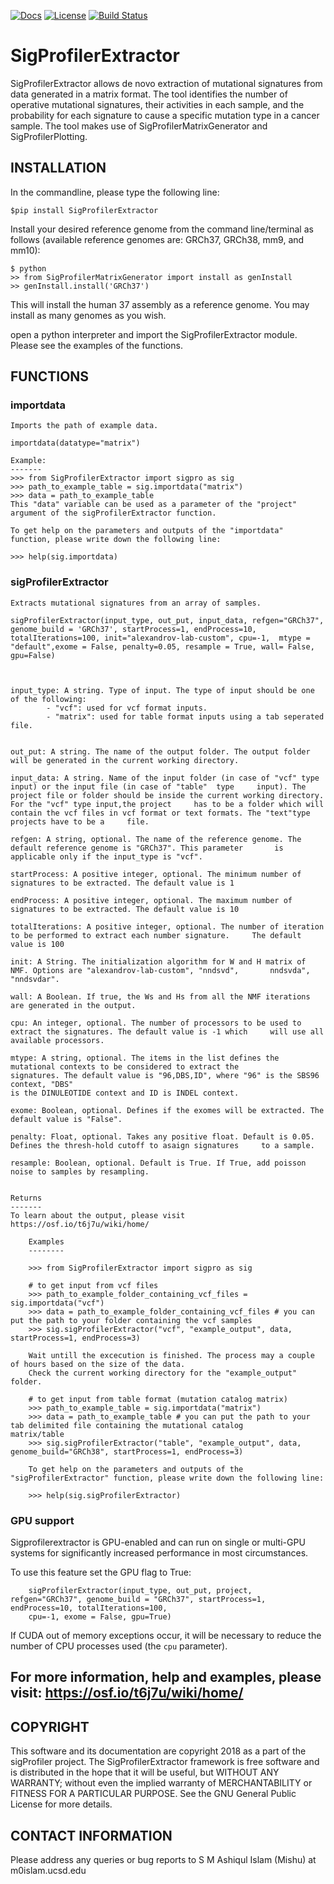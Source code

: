 [![Docs](https://img.shields.io/badge/docs-latest-blue.svg)](https://osf.io/t6j7u/wiki/home/) 
[![License](https://img.shields.io/badge/License-BSD\%202--Clause-orange.svg)](https://opensource.org/licenses/BSD-2-Clause)
[![Build Status](https://travis-ci.com/AlexandrovLab/SigProfilerExtractor.svg?branch=master)](https://travis-ci.com/AlexandrovLab/SigProfilerExtractor)

# SigProfilerExtractor
SigProfilerExtractor allows de novo extraction of mutational signatures from data generated in a matrix format. 
The tool identifies the number of operative mutational signatures, their activities in each sample, and the probability 
for each signature to cause a specific mutation type in a cancer sample. The tool makes use of SigProfilerMatrixGenerator 
and SigProfilerPlotting. 

## INSTALLATION
In the commandline, please type the following line:
```
$pip install SigProfilerExtractor
```
Install your desired reference genome from the command line/terminal as follows (available reference genomes are: GRCh37, GRCh38, mm9, and mm10):
```
$ python
>> from SigProfilerMatrixGenerator import install as genInstall
>> genInstall.install('GRCh37')
```
This will install the human 37 assembly as a reference genome. You may install as many genomes as you wish.

open a python interpreter and import the SigProfilerExtractor module. Please see the examples of the functions. 

## FUNCTIONS

### importdata 
    
    
    Imports the path of example data.
    
    importdata(datatype="matrix")

    Example: 
    -------
    >>> from SigProfilerExtractor import sigpro as sig
    >>> path_to_example_table = sig.importdata("matrix")
    >>> data = path_to_example_table 
    This "data" variable can be used as a parameter of the "project" argument of the sigProfilerExtractor function.
    
    To get help on the parameters and outputs of the "importdata" function, please write down the following line:
    
    >>> help(sig.importdata)
        

### sigProfilerExtractor 
    
    
    Extracts mutational signatures from an array of samples.
    
    sigProfilerExtractor(input_type, out_put, input_data, refgen="GRCh37", genome_build = 'GRCh37', startProcess=1, endProcess=10, totalIterations=100, init="alexandrov-lab-custom", cpu=-1,  mtype = "default",exome = False, penalty=0.05, resample = True, wall= False, gpu=False)
    
    
    
    input_type: A string. Type of input. The type of input should be one of the following:
            - "vcf": used for vcf format inputs.
            - "matrix": used for table format inputs using a tab seperated file.
             
        
    out_put: A string. The name of the output folder. The output folder will be generated in the current working directory. 
            
    input_data: A string. Name of the input folder (in case of "vcf" type input) or the input file (in case of "table"  type     input). The project file or folder should be inside the current working directory. For the "vcf" type input,the project     has to be a folder which will contain the vcf files in vcf format or text formats. The "text"type projects have to be a     file.   
            
    refgen: A string, optional. The name of the reference genome. The default reference genome is "GRCh37". This parameter       is applicable only if the input_type is "vcf".
            
    startProcess: A positive integer, optional. The minimum number of signatures to be extracted. The default value is 1 
    
    endProcess: A positive integer, optional. The maximum number of signatures to be extracted. The default value is 10
    
    totalIterations: A positive integer, optional. The number of iteration to be performed to extract each number signature.     The default value is 100
    
    init: A String. The initialization algorithm for W and H matrix of NMF. Options are "alexandrov-lab-custom", "nndsvd",       nndsvda", "nndsvdar". 
    
    wall: A Boolean. If true, the Ws and Hs from all the NMF iterations are generated in the output. 
            
    cpu: An integer, optional. The number of processors to be used to extract the signatures. The default value is -1 which     will use all available processors. 
    
    mtype: A string, optional. The items in the list defines the mutational contexts to be considered to extract the             signatures. The default value is "96,DBS,ID", where "96" is the SBS96 context, "DBS"
    is the DINULEOTIDE context and ID is INDEL context. 
            
    exome: Boolean, optional. Defines if the exomes will be extracted. The default value is "False".
    
    penalty: Float, optional. Takes any positive float. Default is 0.05. Defines the thresh-hold cutoff to asaign signatures     to a sample.    
    
    resample: Boolean, optional. Default is True. If True, add poisson noise to samples by resampling.  
    
    
    Returns
    -------
    To learn about the output, please visit https://osf.io/t6j7u/wiki/home/  
    
```    
    Examples
    --------

    >>> from SigProfilerExtractor import sigpro as sig
    
    # to get input from vcf files
    >>> path_to_example_folder_containing_vcf_files = sig.importdata("vcf")
    >>> data = path_to_example_folder_containing_vcf_files # you can put the path to your folder containing the vcf samples
    >>> sig.sigProfilerExtractor("vcf", "example_output", data, startProcess=1, endProcess=3)
    
    Wait untill the excecution is finished. The process may a couple of hours based on the size of the data.
    Check the current working directory for the "example_output" folder.
    
    # to get input from table format (mutation catalog matrix)
    >>> path_to_example_table = sig.importdata("matrix")
    >>> data = path_to_example_table # you can put the path to your tab delimited file containing the mutational catalog         matrix/table
    >>> sig.sigProfilerExtractor("table", "example_output", data, genome_build="GRCh38", startProcess=1, endProcess=3)
    
    To get help on the parameters and outputs of the "sigProfilerExtractor" function, please write down the following line:
    
    >>> help(sig.sigProfilerExtractor)
```
    
### GPU support

Sigprofilerextractor is GPU-enabled and can run on single or multi-GPU systems for significantly increased performance in most circumstances.

To use this feature set the GPU flag to True:
```
    sigProfilerExtractor(input_type, out_put, project, refgen="GRCh37", genome_build = "GRCh37", startProcess=1, endProcess=10, totalIterations=100, 
    cpu=-1, exome = False, gpu=True)
```
If CUDA out of memory exceptions occur, it will be necessary to reduce the number of CPU processes used (the `cpu` parameter).

## For more information, help and examples, please visit: https://osf.io/t6j7u/wiki/home/

## COPYRIGHT
This software and its documentation are copyright 2018 as a part of the sigProfiler project. The SigProfilerExtractor framework is free software and is distributed in the hope that it will be useful, but WITHOUT ANY WARRANTY; without even the implied warranty of MERCHANTABILITY or FITNESS FOR A PARTICULAR PURPOSE. See the GNU General Public License for more details.

## CONTACT INFORMATION
Please address any queries or bug reports to S M Ashiqul Islam (Mishu) at m0islam.ucsd.edu
